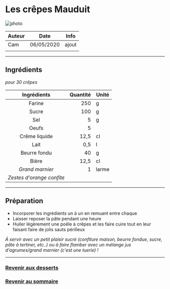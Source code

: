 # Les crêpes Mauduit

<!-- me transmettre une photo (jpg, png, etc) pour que je la mette ici -->
![photo](photos/<nom>.jpg)

| Auteur         | Date           | Info  |
| -------------- |:--------------:| ----- |
| Cam            | 06/05/2020     | ajout |
|                |                |       |

___

## Ingrédients

*pour 30 crêpes*

| Ingrédients               | Quantité     | Unité
|:-------------------------:|-------------:|-------
| Farine                    |          250 | g
| Sucre                     |          100 | g
| Sel                       |            5 | g
| Oeufs                     |            5 |
| Crême liquide             |         12,5 | cl
| Lait                      |          0,5 | l
| Beurre fondu              |           40 | g
| Bière                     |         12,5 | cl
| _Grand marnier_           |            1 | larme
| _Zestes d'orange confite_ |              |

___

## Préparation

* Incorporer les ingrédients un à un en remuant entre chaque
* Laisser reposer la pâte pendant une heure 
* Huiler légèrement une poêle à crêpes et les faire cuire tout en leur faisant faire de jolis sauts périlleux

_À servir avec un petit plaisir sucré (confiture maison, beurre fondue, sucre, pâte à tertiner, etc..) ou à faire flamber avec un mélange jus d'agrumes/grand marnier (c'est une tuerie) !_

___

### [Revenir aux desserts](https://github.com/fookinhell/TopChefCrew-Recipes/wiki/Desserts)

### [Revenir au sommaire](https://github.com/fookinhell/TopChefCrew-Recipes/wiki)